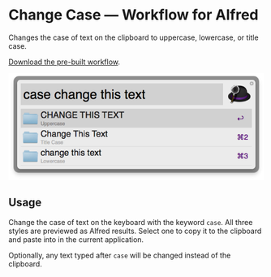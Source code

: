 # Change Case — Workflow for Alfred

Changes the case of text on the clipboard to uppercase, lowercase, or title case.

[Download the pre-built workflow](http://cl.ly/2p1x1A0K2d0j).

![Screenshot](changecase.png)

## Usage

Change the case of text on the keyboard with the keyword `case`. All three styles are previewed as Alfred results. Select one to copy it to the clipboard and paste into in the current application.

Optionally, any text typed after `case` will be changed instead of the clipboard. 
